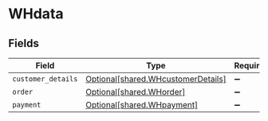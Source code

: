 # WHdata


## Fields

| Field                                                                              | Type                                                                               | Required                                                                           | Description                                                                        |
| ---------------------------------------------------------------------------------- | ---------------------------------------------------------------------------------- | ---------------------------------------------------------------------------------- | ---------------------------------------------------------------------------------- |
| `customer_details`                                                                 | [Optional[shared.WHcustomerDetails]](undefined/models/shared/whcustomerdetails.md) | :heavy_minus_sign:                                                                 | N/A                                                                                |
| `order`                                                                            | [Optional[shared.WHorder]](undefined/models/shared/whorder.md)                     | :heavy_minus_sign:                                                                 | N/A                                                                                |
| `payment`                                                                          | [Optional[shared.WHpayment]](undefined/models/shared/whpayment.md)                 | :heavy_minus_sign:                                                                 | N/A                                                                                |